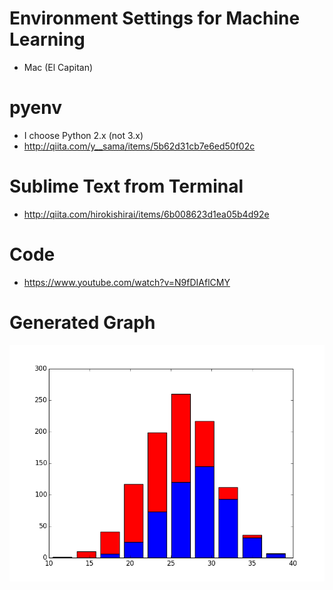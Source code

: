 # Environment Settings for Machine Learning

* Mac (El Capitan)

# pyenv

* I choose Python 2.x (not 3.x)
* http://qiita.com/y__sama/items/5b62d31cb7e6ed50f02c

# Sublime Text from Terminal

* http://qiita.com/hirokishirai/items/6b008623d1ea05b4d92e

# Code

* https://www.youtube.com/watch?v=N9fDIAflCMY

# Generated Graph

![alt tag](./figure_1.png)
